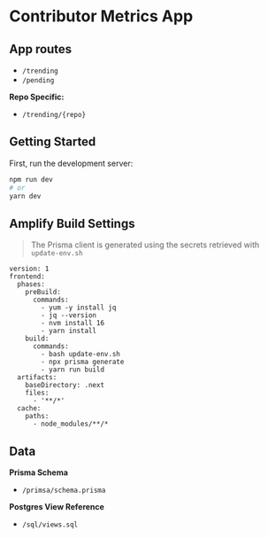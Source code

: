 # Contributor Metrics App

## App routes

- `/trending`
- `/pending`

**Repo Specific:**

- `/trending/{repo}`

## Getting Started

First, run the development server:

```bash
npm run dev
# or
yarn dev
```

## Amplify Build Settings

> The Prisma client is generated using the secrets retrieved with `update-env.sh`

```
version: 1
frontend:
  phases:
    preBuild:
      commands:
        - yum -y install jq
        - jq --version
        - nvm install 16
        - yarn install
    build:
      commands:
        - bash update-env.sh
        - npx prisma generate
        - yarn run build
  artifacts:
    baseDirectory: .next
    files:
      - '**/*'
  cache:
    paths:
      - node_modules/**/*
```

## Data

**Prisma Schema**

- `/primsa/schema.prisma`

**Postgres View Reference**

- `/sql/views.sql`
